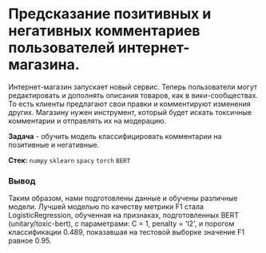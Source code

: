 # Предсказание позитивных и негативных комментариев пользователей интернет-магазина.

Интернет-магазин запускает новый сервис. Теперь пользователи могут редактировать и дополнять описания товаров, как в вики-сообществах. То есть клиенты предлагают свои правки и комментируют изменения других.
Магазину нужен инструмент, который будет искать токсичные комментарии и отправлять их на модерацию.

**Задача** -  обучить модель классифицировать комментарии на позитивные и негативные.

**Стек:** `numpy` `sklearn` `spacy` `torch` `BERT`

### Вывод

Таким образом, нами подготовлены данные и обучены различные модели. 
Лучшей моделью по качеству метрики F1 стала LogisticRegression, обученная на признаках, подготовленных BERT (unitary/toxic-bert), с параметрами: C = 1, penalty = 'l2', и порогом классификации 0.489, показавшая на тестовой выборке значение F1 равное 0.95.
